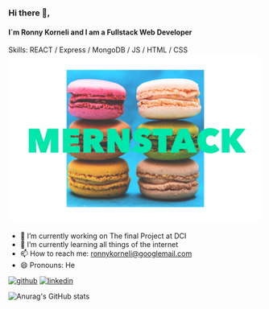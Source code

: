 
### Hi there 👋, 
#### I`m Ronny Korneli and I am a Fullstack Web Developer
Skills:   REACT / Express / MongoDB / JS / HTML / CSS
![Fullstack Web Developer](https://github.com/RonnyKorneli/RonnyKorneli/blob/master/mernDonuts.JPG)

- 🔭 I’m currently working on The final Project at DCI 
- 🌱 I’m currently learning all things of the internet 
- 📫 How to reach me: ronnykorneli@googlemail.com 
- 😄 Pronouns: He 

[<img src='https://cdn.jsdelivr.net/npm/simple-icons@3.0.1/icons/github.svg' alt='github' height='40'>](https://github.com/RonnyKorneli)  [<img src='https://cdn.jsdelivr.net/npm/simple-icons@3.0.1/icons/linkedin.svg' alt='linkedin' height='40'>](https://www.linkedin.com/in/RonnyKorneli/)  


![Anurag's GitHub stats](https://github-readme-stats.vercel.app/api?username=RonnyKorneli&show_icons=true&theme=cobalt)


